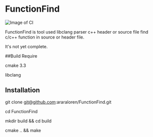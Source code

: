 # FunctionFind

![Image of CI](https://travis-ci.org/araraloren/FunctionFind.svg?branch=master)

FunctionFind is tool used libclang parser c++ header or source file find c/c++ function in source or header file. 

It's not yet complete.

##Build Require

 cmake 3.3
 
 libclang

## Installation

  git clone git@github.com:araraloren/FunctionFind.git
  
  cd FunctionFind
  
  mkdir build && cd build
  
  cmake .. && make
